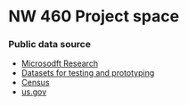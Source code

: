 # NW 460 Project space 

### Public data source
- [Microsodft Research ](https://www.microsoft.com/en-us/research/blog/announcing-microsoft-research-open-data-datasets-by-microsoft-research-now-available-in-the-cloud/)
- [Datasets for testing and prototyping](https://docs.microsoft.com/en-us/azure/sql-database/sql-database-public-data-sets)
- [Census](https://www.census.gov/data.html)
- [us.gov](https://www.usa.gov/#tpcs)
